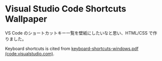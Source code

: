# Visual Studio Code Shortcuts Wallpaper

VS Code のショートカットキー一覧を壁紙にしたいなと思い、HTML/CSS で作りました。

Keyboard shortcuts is cited from
<a href="https://code.visualstudio.com/shortcuts/keyboard-shortcuts-windows.pdf" target="_blank" rel="noopener noreferrer">keyboard-shortcuts-windows.pdf (code.visualstudio.com)</a>.
